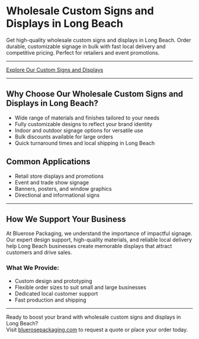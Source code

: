 # Wholesale Custom Signs and Displays in Long Beach

Get high-quality wholesale custom signs and displays in Long Beach. Order durable, customizable signage in bulk with fast local delivery and competitive pricing. Perfect for retailers and event promotions.

---

[Explore Our Custom Signs and Displays](https://www.bluerosepackaging.com/product-category/stock-products/stretch-film-stretch-wrap/)

---

## Why Choose Our Wholesale Custom Signs and Displays in Long Beach?

- Wide range of materials and finishes tailored to your needs  
- Fully customizable designs to reflect your brand identity  
- Indoor and outdoor signage options for versatile use  
- Bulk discounts available for large orders  
- Quick turnaround times and local shipping in Long Beach  

## Common Applications

- Retail store displays and promotions  
- Event and trade show signage  
- Banners, posters, and window graphics  
- Directional and informational signs  

---

## How We Support Your Business

At Bluerose Packaging, we understand the importance of impactful signage. Our expert design support, high-quality materials, and reliable local delivery help Long Beach businesses create memorable displays that attract customers and drive sales.

### What We Provide:

- Custom design and prototyping  
- Flexible order sizes to suit small and large businesses  
- Dedicated local customer support  
- Fast production and shipping  

---

Ready to boost your brand with wholesale custom signs and displays in Long Beach?  
Visit [bluerosepackaging.com](https://www.bluerosepackaging.com) to request a quote or place your order today.

